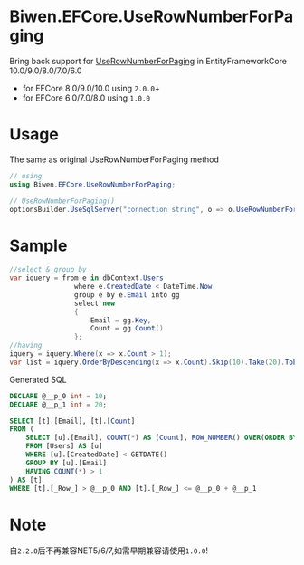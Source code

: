 ﻿# Biwen.EFCore.UseRowNumberForPaging

Bring back support for [UseRowNumberForPaging](https://docs.microsoft.com/en-us/dotnet/api/microsoft.entityframeworkcore.infrastructure.sqlserverdbcontextoptionsbuilder.userownumberforpaging?view=efcore-3.0) in EntityFrameworkCore 10.0/9.0/8.0/7.0/6.0

- for EFCore 8.0/9.0/10.0 using `2.0.0`+
- for EFCore 6.0/7.0/8.0 using `1.0.0`

# Usage

The same as original UseRowNumberForPaging method
```c#
// using
using Biwen.EFCore.UseRowNumberForPaging;

// UseRowNumberForPaging()
optionsBuilder.UseSqlServer("connection string", o => o.UseRowNumberForPaging());

```

# Sample

```c#
//select & group by
var iquery = from e in dbContext.Users
                where e.CreatedDate < DateTime.Now
                group e by e.Email into gg
                select new
                {
                    Email = gg.Key,
                    Count = gg.Count()
                };
//having
iquery = iquery.Where(x => x.Count > 1);
var list = iquery.OrderByDescending(x => x.Count).Skip(10).Take(20).ToList();
```

Generated SQL

```sql
DECLARE @__p_0 int = 10;
DECLARE @__p_1 int = 20;

SELECT [t].[Email], [t].[Count]
FROM (
    SELECT [u].[Email], COUNT(*) AS [Count], ROW_NUMBER() OVER(ORDER BY COUNT(*) DESC) AS [_Row_]
    FROM [Users] AS [u]
    WHERE [u].[CreatedDate] < GETDATE()
    GROUP BY [u].[Email]
    HAVING COUNT(*) > 1
) AS [t]
WHERE [t].[_Row_] > @__p_0 AND [t].[_Row_] <= @__p_0 + @__p_1

```



# Note

自`2.2.0`后不再兼容NET5/6/7,如需早期兼容请使用`1.0.0`!

